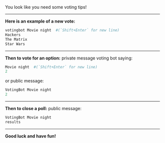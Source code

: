 You look like you need some voting tips!

---------------------------
**Here is an example of a new vote:**
``` .py
votingbot Movie night  #(`Shift+Enter` for new line)
Hackers
The Matrix
Star Wars
```

---------------------------
**Then to vote for an option:**
private message voting bot saying:
``` .py
Movie night  #(`Shift+Enter` for new line)
2
```

or public message:
``` .py
VotingBot Movie night
2
```

---------------------
**Then to close a poll:**
public message:

``` .py
VotingBot Movie night
results
```

_______________________
**Good luck and have fun!**